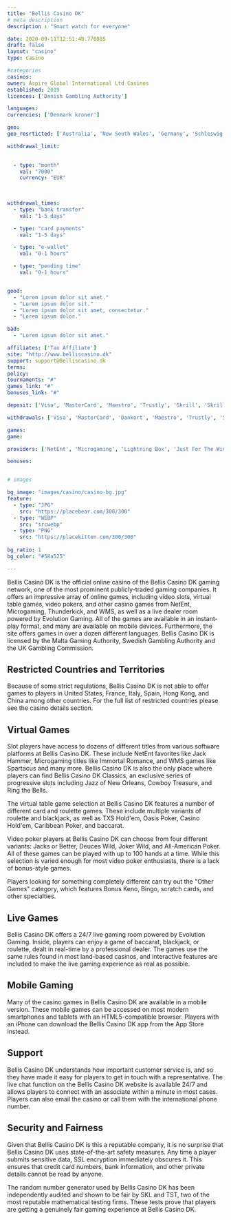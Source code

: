 ```yaml
---
title: "Bellis Casino DK"
# meta description
description : "Smart watch for everyone"

date: 2020-09-11T12:51:48.770885
draft: false
layout: "casino" 
type: casino

#categories
casinos: 
owner: Aspire Global International Ltd Casinos
established: 2019
licences: ['Danish Gambling Authority']

languages: 
currencies: ['Denmark kroner']

geo: 
geo_resrticted: ['Australia', 'New South Wales', 'Germany', 'Schleswig-Holstein', 'Italy', 'Puerto Rico', 'Spain', 'Sweden', 'Switzerland', 'United Kingdom', 'United States', 'Alabama', 'Alaska', 'American Samoa', 'Arizona', 'Arkansas', 'California', 'Colorado', 'Connecticut', 'Delaware', 'District of Columbia', 'Florida', 'Georgia(US)', 'Guam', 'Hawaii', 'Idaho', 'Illinois', 'Indiana', 'Iowa', 'Kansas', 'Kentucky', 'Louisiana', 'Maine', 'Maryland', 'Massachusetts', 'Michigan', 'Minnesota', 'Mississippi', 'Missouri', 'Montana', 'Nebraska', 'Nevada', 'New Hampshire', 'New Jersey', 'New Mexico', 'New York', 'North Carolina', 'North Dakota', 'Northern Mariana Islands', 'Ohio', 'Oklahoma', 'Oregon', 'Pennsylvania', 'Rhode Island', 'South Carolina', 'South Dakota', 'Tennessee', 'Texas', 'U.S. Virgin Islands', 'Utah', 'Vermont', 'Virginia', 'Washington', 'West Virginia', 'Wisconsin', 'Wyoming']

withdrawal_limit:

  
  - type: "month"
    val: "7000"
    currency: "EUR"
  
  

withdrawal_times:
  - type: "bank transfer"
    val: "1-5 days"

  - type: "card payments"
    val: "1-5 days"

  - type: "e-wallet"
    val: "0-1 hours"

  - type: "pending time"
    val: "0-1 hours"


good:
  - "Lorem ipsum dolor sit amet."
  - "Lorem ipsum dolor sit."
  - "Lorem ipsum dolor sit amet, consectetur."
  - "Lorem ipsum dolor."

bad:
  - "Lorem ipsum dolor sit amet."

affiliates: ['Tau Affiliate']
site: "http://www.belliscasino.dk"
support: support@Belliscasino.dk
terms:
policy:
tournaments: "#"
games_link: "#"
bonuses_link: "#"

deposit: ['Visa', 'MasterCard', 'Maestro', 'Trustly', 'Skrill', 'Skrill 1-Tap', 'Neteller', 'PayPal', 'Paysafe Card', 'Entropay', 'Dankort', 'Fast Bank Transfer']

withdrawals: ['Visa', 'MasterCard', 'Dankort', 'Maestro', 'Trustly', 'Skrill', 'Skrill 1-Tap', 'Neteller', 'PayPal', 'Entropay', 'Fast Bank Transfer', 'Bank Wire Transfer']

games: 
game:

providers: ['NetEnt', 'Microgaming', 'Lightning Box', 'Just For The Win', "Play'n GO", 'NeoGames', 'iSoftBet', 'Thunderkick', 'Pragmatic Play', 'Amaya (Chartwell)', 'SG Gaming', '2 By 2 Gaming', 'Evolution Gaming']

bonuses:


# images

bg_image: "images/casino/casino-bg.jpg"  
feature:
  - type: "JPG" 
    src: "https://placebear.com/300/300"
  - type: "WEBP"
    src: "srcwebp"
  - type: "PNG"
    src: "https://placekitten.com/300/300"  
 
bg_ratio: 1 
bg_color: "#58a525"  

---
```


Bellis Casino DK is the official online casino of the Bellis Casino DK gaming network, one of the most prominent publicly-traded gaming companies. It offers an impressive array of online games, including video slots, virtual table games, video pokers, and other casino games from NetEnt, Microgaming, Thunderkick, and WMS, as well as a live dealer room powered by Evolution Gaming. All of the games are available in an instant-play format, and many are available on mobile devices. Furthermore, the site offers games in over a dozen different languages. Bellis Casino DK is licensed by the Malta Gaming Authority, Swedish Gambling Authority and the UK Gambling Commission.

## Restricted Countries and Territories
Because of some strict regulations, Bellis Casino DK is not able to offer games to players in United States, France, Italy, Spain, Hong Kong, and China among other countries. For the full list of restricted countries please see the casino details section.

## Virtual Games
Slot players have access to dozens of different titles from various software platforms at Bellis Casino DK. These include NetEnt favorites like Jack Hammer, Microgaming titles like Immortal Romance, and WMS games like Spartacus and many more. Bellis Casino DK is also the only place where players can find Bellis Casino DK Classics, an exclusive series of progressive slots including Jazz of New Orleans, Cowboy Treasure, and Ring the Bells.

The virtual table game selection at Bellis Casino DK features a number of different card and roulette games. These include multiple variants of roulette and blackjack, as well as TXS Hold'em, Oasis Poker, Casino Hold'em, Caribbean Poker, and baccarat.

Video poker players at Bellis Casino DK can choose from four different variants: Jacks or Better, Deuces Wild, Joker Wild, and All-American Poker. All of these games can be played with up to 100 hands at a time. While this selection is varied enough for most video poker enthusiasts, there is a lack of bonus-style games.

Players looking for something completely different can try out the "Other Games" category, which features Bonus Keno, Bingo, scratch cards, and other specialties.

## Live Games
Bellis Casino DK offers a 24/7 live gaming room powered by Evolution Gaming. Inside, players can enjoy a game of baccarat, blackjack, or roulette, dealt in real-time by a professional dealer. The games use the same rules found in most land-based casinos, and interactive features are included to make the live gaming experience as real as possible.

## Mobile Gaming
Many of the casino games in Bellis Casino DK are available in a mobile version. These mobile games can be accessed on most modern smartphones and tablets with an HTML5-compatible browser. Players with an iPhone can download the Bellis Casino DK app from the App Store instead.

## Support
Bellis Casino DK understands how important customer service is, and so they have made it easy for players to get in touch with a representative. The live chat function on the Bellis Casino DK website is available 24/7 and allows players to connect with an associate within a minute in most cases. Players can also email the casino or call them with the international phone number.

## Security and Fairness
Given that Bellis Casino DK is this a reputable company, it is no surprise that Bellis Casino DK uses state-of-the-art safety measures. Any time a player submits sensitive data, SSL encryption immediately obscures it. This ensures that credit card numbers, bank information, and other private details cannot be read by anyone.

The random number generator used by Bellis Casino DK has been independently audited and shown to be fair by SKL and TST, two of the most reputable mathematical testing firms. These tests prove that players are getting a genuinely fair gaming experience at Bellis Casino DK.